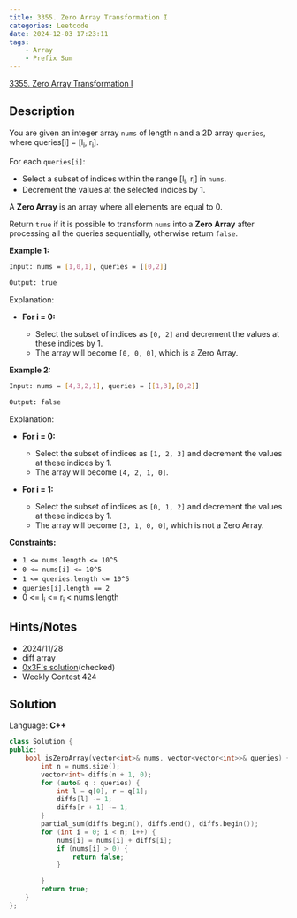 ```yaml
---
title: 3355. Zero Array Transformation I
categories: Leetcode
date: 2024-12-03 17:23:11
tags:
    - Array
    - Prefix Sum
---
```


[3355. Zero Array Transformation I](https://leetcode.com/problems/zero-array-transformation-i/description/)

## Description

You are given an integer array `nums` of length `n` and a 2D array `queries`, where queries[i] = [l<sub>i</sub>, r<sub>i</sub>].

For each `queries[i]`:

- Select a subset of indices within the range [l<sub>i</sub>, r<sub>i</sub>] in `nums`.
- Decrement the values at the selected indices by 1.

A **Zero Array**  is an array where all elements are equal to 0.

Return `true` if it is possible to transform `nums` into a **Zero Array** after processing all the queries sequentially, otherwise return `false`.

**Example 1:**

```bash
Input: nums = [1,0,1], queries = [[0,2]]

Output: true
```

Explanation:

- **For i = 0:**

  - Select the subset of indices as `[0, 2]` and decrement the values at these indices by 1.
  - The array will become `[0, 0, 0]`, which is a Zero Array.

**Example 2:**

```bash
Input: nums = [4,3,2,1], queries = [[1,3],[0,2]]

Output: false
```

Explanation:

- **For i = 0:**

  - Select the subset of indices as `[1, 2, 3]` and decrement the values at these indices by 1.
  - The array will become `[4, 2, 1, 0]`.

- **For i = 1:**

  - Select the subset of indices as `[0, 1, 2]` and decrement the values at these indices by 1.
  - The array will become `[3, 1, 0, 0]`, which is not a Zero Array.

**Constraints:**

- `1 <= nums.length <= 10^5`
- `0 <= nums[i] <= 10^5`
- `1 <= queries.length <= 10^5`
- `queries[i].length == 2`
- 0 <= l<sub>i</sub> <= r<sub>i</sub> < nums.length

## Hints/Notes

- 2024/11/28
- diff array
- [0x3F's solution](https://leetcode.cn/problems/zero-array-transformation-i/solutions/2991455/mo-ban-chai-fen-shu-zu-pythonjavacgo-by-i4axs/)(checked)
- Weekly Contest 424

## Solution

Language: **C++**

```C++
class Solution {
public:
    bool isZeroArray(vector<int>& nums, vector<vector<int>>& queries) {
        int n = nums.size();
        vector<int> diffs(n + 1, 0);
        for (auto& q : queries) {
            int l = q[0], r = q[1];
            diffs[l] -= 1;
            diffs[r + 1] += 1;
        }
        partial_sum(diffs.begin(), diffs.end(), diffs.begin());
        for (int i = 0; i < n; i++) {
            nums[i] = nums[i] + diffs[i];
            if (nums[i] > 0) {
                return false;
            }

        }
        return true;
    }
};
```

